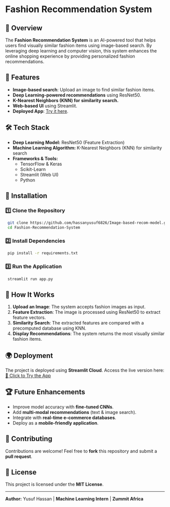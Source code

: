 # Fashion Recommendation System

## 🚀 Overview
The **Fashion Recommendation System** is an AI-powered tool that helps users find visually similar fashion items using image-based search. By leveraging deep learning and computer vision, this system enhances the online shopping experience by providing personalized fashion recommendations.

## 📌 Features
- **Image-based search**: Upload an image to find similar fashion items.
- **Deep Learning-powered recommendations** using ResNet50.
- **K-Nearest Neighbors (KNN) for similarity search.**
- **Web-based UI** using Streamlit.
- **Deployed App**: [Try it here](https://image-based-recom-model-afzqvwnxaabctvxcagdpzh.streamlit.app/).

## 🛠️ Tech Stack
- **Deep Learning Model:** ResNet50 (Feature Extraction)
- **Machine Learning Algorithm:** K-Nearest Neighbors (KNN) for similarity search
- **Frameworks & Tools:**
  - TensorFlow & Keras
  - Scikit-Learn
  - Streamlit (Web UI)
  - Python

## 🔧 Installation
### **1️⃣ Clone the Repository**
```sh
 git clone https://github.com/hassanyusuf6826/Image-based-recom-model.git
 cd Fashion-Recommendation-System
```

### **2️⃣ Install Dependencies**
```sh
 pip install -r requirements.txt
```

### **3️⃣ Run the Application**
```sh
 streamlit run app.py
```

## 🎯 How It Works
1. **Upload an Image**: The system accepts fashion images as input.
2. **Feature Extraction**: The image is processed using ResNet50 to extract feature vectors.
3. **Similarity Search**: The extracted features are compared with a precomputed database using KNN.
4. **Display Recommendations**: The system returns the most visually similar fashion items.

## 🌍 Deployment
The project is deployed using **Streamlit Cloud**. Access the live version here:
[🔗 Click to Try the App](https://image-based-recom-model-afzqvwnxaabctvxcagdpzh.streamlit.app/)

## 🏆 Future Enhancements
- Improve model accuracy with **fine-tuned CNNs**.
- Add **multi-modal recommendations** (text & image search).
- Integrate with **real-time e-commerce databases**.
- Deploy as a **mobile-friendly application**.

## 🤝 Contributing
Contributions are welcome! Feel free to **fork** this repository and submit a **pull request**.

## 📜 License
This project is licensed under the **MIT License**.

---
**Author:** Yusuf Hassan | **Machine Learning Intern** | **Zummit Africa**
